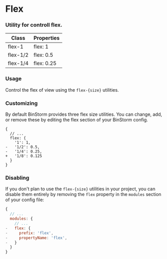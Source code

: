 # Flex
### Utility for controll flex.

|Class|Properties|
|-|-|
|flex-1|flex: 1|
|flex-1/2|flex: 0.5|
|flex-1/4|flex: 0.25|

### Usage
Control the flex of view using the `flex-{size}` utilities.

<snack-preview snack-name="flex" />

### Customizing
By default BinStorm provides three flex size utilities. You can change, add, or remove these by editing the flex section of your BinStorm config.

```js{7}
{
  // ...
  flex: {
    '1': 1,
-   '1/2': 0.5,
-   '1/4': 0.25,
+   '1/8': 0.125
  }
}
```

### Disabling
If you don't plan to use the `flex-{size}` utilities in your project, you can disable them entirely by removing the `flex` property in the `modules` section of your config file:

```js
{
  // ...
  modules: {
    // ...
-   flex: {
-     prefix: 'flex',
-     propertyName: 'flex',
-   }
  }
}
```